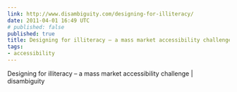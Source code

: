 ```yaml
---
link: http://www.disambiguity.com/designing-for-illiteracy/
date: 2011-04-01 16:49 UTC
# published: false
published: true
title: Designing for illiteracy – a mass market accessibility challenge | disambiguity
tags:
- accessibility
---
```


Designing for illiteracy – a mass market accessibility challenge | disambiguity
